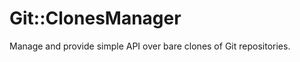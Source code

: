 Git::ClonesManager
=================

Manage and provide simple API over bare clones of Git repositories.

